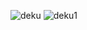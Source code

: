 

   ![deku](https://media1.tenor.com/images/bddf2872f32eea960e56bd76093dd3c9/tenor.gif) ![deku1](https://media1.tenor.com/images/96e709a03919fca9ff69b389833fa9a9/tenor.gif)
